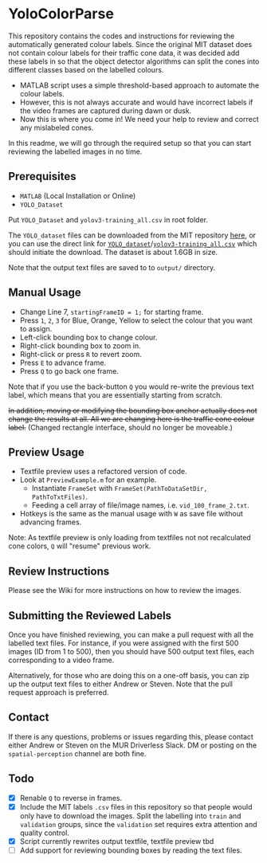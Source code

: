 # YoloColorParse

This repository contains the codes and instructions for reviewing the automatically generated colour labels. Since the original MIT dataset does not contain colour labels for their traffic cone data, it was decided add these labels in so that the object detector algorithms can split the cones into different classes based on the labelled colours.

* MATLAB script uses a simple threshold-based approach to automate the colour labels.
* However, this is not always accurate and would have incorrect labels if the video frames are captured during dawn or dusk.
* Now this is where you come in! We need your help to review and correct any mislabeled cones.

In this readme, we will go through the required setup so that you can start reviewing the labelled images in no time.



## Prerequisites

* `MATLAB` (Local Installation or Online)
* `YOLO_Dataset`

Put ``YOLO_Dataset`` and ``yolov3-training_all.csv`` in root folder. 

The `YOLO_dataset` files can be downloaded from the MIT repository [here](https://github.com/cv-core/MIT-Driverless-CV-TrainingInfra/tree/master/CVC-YOLOv3#download-manually-optional), or you can use the direct link for [`YOLO_dataset`](https://storage.cloud.google.com/mit-driverless-open-source/YOLO_Dataset.zip?authuser=1)/[`yolov3-training_all.csv`](https://storage.cloud.google.com/mit-driverless-open-source/yolov3-training/all.csv?authuser=1) which should initiate the download. The dataset is about 1.6GB in size.

Note that the output text files are saved to to ``output/`` directory.

## Manual Usage
* Change Line 7, ``startingFrameID = 1;`` for starting frame.
* Press `1`, `2`, `3` for Blue, Orange, Yellow to select the colour that you want to assign.
* Left-click bounding box to change colour.
* Right-click bounding box to zoom in.
* Right-click or press `R` to revert zoom.
* Press `E` to advance frame.
* Press `Q` to go back one frame.

Note that if you use the back-button `Q` you would re-write the previous text label, which means that you are essentially starting from scratch.

~~In addition, moving or modifying the bounding box anchor actually does not change the results at all. All we are changing here is the traffic cone colour label.~~ (Changed rectangle interface, should no longer be moveable.)

## Preview Usage
* Textfile preview uses a refactored version of code.
* Look at `PreviewExample.m` for an example.
    * Instantiate `FrameSet` with `FrameSet(PathToDataSetDir, PathToTxtFiles)`.
    * Feeding a cell array of file/image names, i.e. `vid_100_frame_2.txt`.
* Hotkeys is the same as the manual usage with `W` as save file without advancing frames.

Note: As textfile preview is only loading from textfiles not not recalculated cone colors, `Q` will "resume" previous work.

## Review Instructions

Please see the Wiki for more instructions on how to review the images.

## Submitting the Reviewed Labels

Once you have finished reviewing, you can make a pull request with all the labelled text files. For instance, if you were assigned with the first 500 images (ID from 1 to 500), then you should have 500 output text files, each corresponding to a video frame.

Alternatively, for those who are doing this on a one-off basis, you can zip up the output text files to either Andrew or Steven. Note that the pull request approach is preferred.

## Contact

If there is any questions, problems or issues regarding this, please contact either Andrew or Steven on the MUR Driverless Slack. DM or posting on the `spatial-perception` channel are both fine.

## Todo
- [x] Renable `Q` to reverse in frames.
- [x] Include the MIT labels `.csv` files in this repository so that people would only have to download the images. Split the labelling into `train` and `validation` groups, since the `validation` set requires extra attention and quality control.
- [x] Script currently rewrites output textfile, textfile preview tbd
- [ ] Add support for reviewing bounding boxes by reading the text files.
